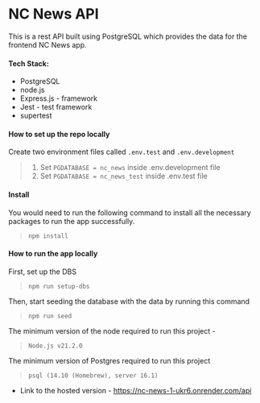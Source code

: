 # NC News API

This is a rest API built using PostgreSQL which provides the data for the frontend NC News app.

#### Tech Stack:

- PostgreSQL 
- node.js
- Express.js - framework
- Jest - test framework
- supertest

#### How to set up the repo locally
Create two environment files called <code>.env.test</code> and <code>.env.development</code>
>1. Set <code>PGDATABASE = nc_news</code> inside .env.development file
> 2. Set <code>PGDATABASE = nc_news_test</code> inside .env.test file

#### Install
You would need to run the following command to install all the necessary packages to run the app successfully.

><code>npm install</code>

#### How to run the app locally
First, set up the DBS
><code>npm run setup-dbs</code>

Then, start seeding the database with the data by running this command
><code>npm run seed</code>


The minimum version of the node required to run this project -
  ><code>Node.js v21.2.0</code>

The minimum version of Postgres required to run this project
  ><code>psql (14.10 (Homebrew), server 16.1)</code>

* Link to the hosted version - https://nc-news-1-ukr6.onrender.com/api


